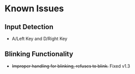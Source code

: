 # Known Issues
## Input Detection
- A/Left Key and D/Right Key

## Blinking Functionality
- ~~Improper handling for blinking, refuses to blink.~~ Fixed v1.3
